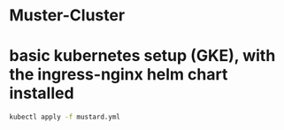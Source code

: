 # Muster-Cluster

# basic kubernetes setup (GKE), with the ingress-nginx helm chart installed


```sh
kubectl apply -f mustard.yml
```